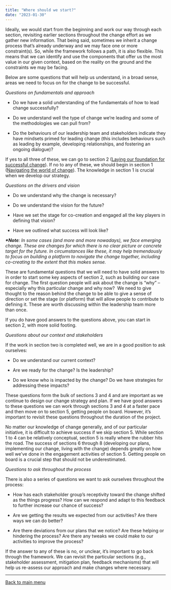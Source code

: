 ```yaml
---
title: "Where should we start?"
date: "2023-01-30"
---
```


Ideally, we would start from the beginning and work our way through each section, revisiting earlier sections throughout the change effort as we gather new information. That being said, sometimes we inherit a change process that’s already underway and we may face one or more constraint(s). So, while the framework follows a path, it is also flexible. This means that we can identify and use the components that offer us the most value in our given context, based on the reality on the ground and the constraints we may be facing.

Below are some questions that will help us understand, in a broad sense, areas we need to focus on for the change to be successful.

_Questions on fundamentals and approach_

- Do we have a solid understanding of the fundamentals of how to lead change successfully?

- Do we understand well the type of change we’re leading and some of the methodologies we can pull from?

- Do the behaviours of our leadership team and stakeholders indicate they have mindsets primed for leading change (this includes behaviours such as leading by example, developing relationships, and fostering an ongoing dialogue)?

If yes to all three of these, we can go to section 2 ([Laying our foundation for successful change](/laying-our-foundation-for-successful-change/)). If no to any of these, we should begin in section 1 ([Navigating the world of change](/navigating-the-world-of-change/)). The knowledge in section 1 is crucial when we develop our strategy.

_Questions on the drivers and vision_

- Do we understand why the change is necessary?

- Do we understand the vision for the future?

- Have we set the stage for co-creation and engaged all the key players in defining that vision?

- Have we outlined what success will look like?

**_\*Note_**_: In some cases (and more and more nowadays), we face emerging change. These are changes for which there is no clear picture or concrete target for the future. In circumstances like these, it may help tremendously to focus on building a platform to navigate the change together, including co-creating to the extent that this makes sense._

These are fundamental questions that we will need to have solid answers to in order to start some key aspects of section 2, such as building our case for change. The first question people will ask about the change is “why” – especially why this particular change and why now?  We need to give thought to the reason behind the change to be able to give a sense of direction or set the stage (or platform) that will allow people to contribute to defining it. These are worth discussing within the leadership team more than once.

If you do have good answers to the questions above, you can start in section 2, with more solid footing.

_Questions about our context and stakeholders_

If the work in section two is completed well, we are in a good position to ask ourselves:

- Do we understand our current context?

- Are we ready for the change? Is the leadership?

- Do we know who is impacted by the change? Do we have strategies for addressing these impacts?

These questions form the bulk of sections 3 and 4 and are important as we continue to design our change strategy and plan. If we have good answers to these questions we can work through sections 3 and 4 at a faster pace and then move on to section 5, getting people on board. However, it’s important to revisit these questions throughout the duration of the project.

No matter our knowledge of change generally, and of our particular initiative, it is difficult to achieve success if we skip section 5. While section 1 to 4 can be relatively conceptual, section 5 is really where the rubber hits the road. The success of sections 6 through 8 (developing our plans, implementing our change, living with the change) depends greatly on how well we’ve done in the engagement activities of section 5. Getting people on board is a crucial step that should not be underestimated.

_Questions to ask throughout the process_

There is also a series of questions we want to ask ourselves throughout the process:

- How has each stakeholder group’s receptivity toward the change shifted as the things progress? How can we respond and adapt to this feedback to further increase our chance of success?

- Are we getting the results we expected from our activities? Are there ways we can do better?

- Are there deviations from our plans that we notice? Are these helping or hindering the process? Are there any tweaks we could make to our activities to improve the process?

If the answer to any of these is no, or unclear, it’s important to go back through the framework. We can revisit the particular sections (e.g., stakeholder assessment, mitigation plan, feedback mechanisms) that will help us re-assess our approach and make changes where necessary.

* * *

[Back to main menu](/home/)
